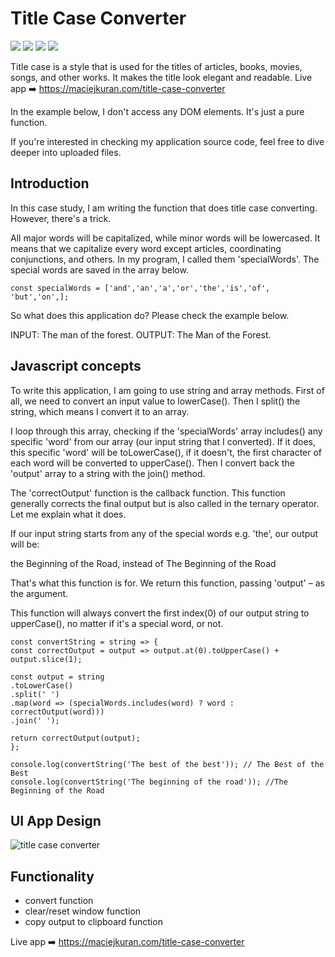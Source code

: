 # Title Case Converter
<span><img src="https://img.shields.io/badge/Adobe%20XD-470137?style=for-the-badge&logo=Adobe%20XD&logoColor=#FF61F6" /> </span> 
<span><img src="https://img.shields.io/badge/HTML5-E34F26?style=for-the-badge&logo=html5&logoColor=white" /> </span> 
<span><img src="https://img.shields.io/badge/Sass-CC6699?style=for-the-badge&logo=sass&logoColor=white" /> </span> 
<span><img src="https://img.shields.io/badge/JavaScript-323330?style=for-the-badge&logo=javascript&logoColor=F7DF1E" /> </span>

Title case is a style that is used for the titles of articles, books, movies, songs, and other works. It makes the title look elegant and readable.
Live app ➡️ https://maciejkuran.com/title-case-converter

In the example below, I don't access any DOM elements. It's just a pure function.

If you're interested in checking my application source code, feel free to dive deeper into uploaded files.

## Introduction
In this case study, I am writing the function that does title case converting. However, there's a trick.

All major words will be capitalized, while minor words will be lowercased. It means that we capitalize every word except articles, coordinating conjunctions, and others. In my program, I called them 'specialWords'. The special words are saved in the array below.

```
const specialWords = ['and','an','a','or','the','is','of', 'but','on',];
```
So what does this application do? Please check the example below.

INPUT: The man of the forest.
OUTPUT: The Man of the Forest.

## Javascript concepts
To write this application, I am going to use string and array methods. First of all, we need to convert an input value to lowerCase(). Then I split() the string, which means I convert it to an array.

I loop through this array, checking if the 'specialWords' array includes() any specific 'word' from our array (our input string that I converted). If it does, this specific 'word' will be toLowerCase(), if it doesn't, the first character of each word will be converted to upperCase(). Then I convert back the 'output' array to a string with the join() method.

The 'correctOutput' function is the callback function. This function generally corrects the final output but is also called in the ternary operator. Let me explain what it does.

If our input string starts from any of the special words e.g. 'the', our output will be:

the Beginning of the Road, instead of The Beginning of the Road

That's what this function is for. We return this function, passing 'output' – as the argument.

This function will always convert the first index(0) of our output string to upperCase(), no matter if it's a special word, or not.

```
const convertString = string => {
const correctOutput = output => output.at(0).toUpperCase() + output.slice(1);

const output = string
.toLowerCase()
.split(' ')
.map(word => (specialWords.includes(word) ? word : correctOutput(word)))
.join(' ');

return correctOutput(output);
};

console.log(convertString('The best of the best')); // The Best of the Best
console.log(convertString('The beginning of the road')); //The Beginning of the Road
```

## UI App Design
![title case converter](https://user-images.githubusercontent.com/103118542/172854800-69e55c50-eb48-4192-bd2f-6b4ce7a7a81e.png)




## Functionality
- convert function
- clear/reset window function
- copy output to clipboard function

Live app ➡️ https://maciejkuran.com/title-case-converter
